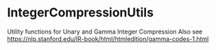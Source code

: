 # IntegerCompressionUtils
Utility functions for Unary and Gamma Integer Compression
Also see https://nlp.stanford.edu/IR-book/html/htmledition/gamma-codes-1.html
